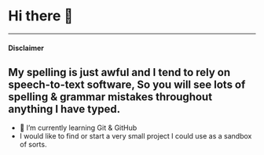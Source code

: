 # Hi there 👋
----

#### Disclaimer
My spelling is just awful and I tend to rely on speech-to-text software,
 So you will see lots of spelling & grammar mistakes throughout anything I have typed.
----


- 🌱 I’m currently learning Git & GitHub
- I would like to find or start a very small project I could  use as a sandbox of sorts.


<!--
**JamesBarrettMsc/JamesBarrettMsc** is a ✨ _special_ ✨ repository because its `README.md` (this file) appears on your GitHub profile.

Here are some ideas to get you started:

- 🔭 I’m currently working on ...
- 🌱 I’m currently learning ...
- 👯 I’m looking to collaborate on ...
- 🤔 I’m looking for help with ...
- 💬 Ask me about ...
- 📫 How to reach me: ...
- 😄 Pronouns: ...
- ⚡ Fun fact: ...
-->
